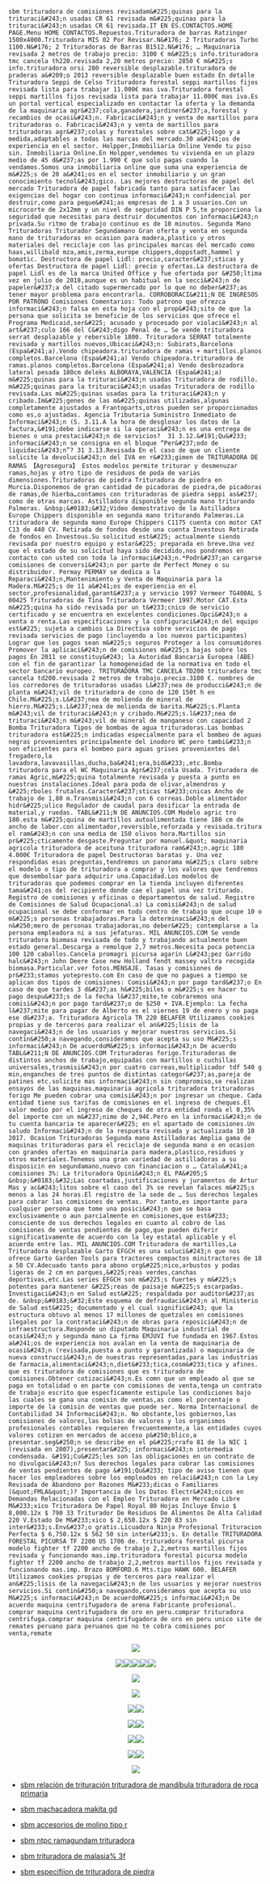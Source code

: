 
```
sbm trituradora de comisiones revisadam&#225;quinas para la trituraci&#243;n usadas CR 61 revisada m&#225;quinas para la trituraci&#243;n usadas CR 61 revisada.IT EN ES.CONTACTOS.HOME PAGE.Menu HOME CONTACTOS.Repuestos.Trituradora de barras Ratzinger 1500x4000.Trituradora MIS 02 Por Revisar.N&#176; 2 Trituradoras Turbo 1100.N&#176; 2 Trituradoras de Barras B1512.N&#176; … Maquinaria revisada 2 metros de trabajo precio: 3100 € m&#225;s info.trituradora tmc cancela th220.revisada 2,20 metros precio: 2850 € m&#225;s info.trituradora orsi 280 reversible desplazable.trituradora de praderas a&#209;o 2013 reversible desplazable buen estado En detalle Trituradora Seppi de Celso Trituradora forestal seppi martillos fijos revisada lista para trabajar 11.000€ mas iva.Trituradora forestal seppi martillos fijos revisada lista para trabajar 11.000€ mas iva.Es un portal vertical especializado en contactar la oferta y la demanda de la maquinaria agr&#237;cola,ganadera,jardiner&#237;a,forestal y recambios de ocasi&#243;n. Fabricaci&#243;n y venta de martillos para trituradoras o. Fabricaci&#243;n y venta de martillos para trituradoras agr&#237;colas y forestales sobre cat&#225;logo y a medida,adaptables a todas las marcas del mercado.30 a&#241;os de experiencia en el sector. Holpper,Inmobiliaria Online Vende tu piso sin. Inmobiliaria Online.En Holpper,vendemos tu vivienda en un plazo medio de 45 d&#237;as por 1.990 € que solo pagas cuando la vendamos.Somos una inmobiliaria online que suma una experiencia de m&#225;s de 20 a&#241;os en el sector inmobiliario y un gran conocimiento tecnol&#243;gico. Las mejores destructoras de papel del mercado Trituradora de papel fabricada tanto para satisfacer las exigencias del hogar con continua informaci&#243;n confidencial por destruir,como para peque&#241;as empresas de 1 a 3 usuarios.Con un microcorte de 2x12mm y un nivel de seguridad DIN P 5,te proporciona la seguridad que necesitas para destruir documentos con informaci&#243;n privada.Su ritmo de trabajo continuo es de 10 minutos. Segunda Mano Trituradoras Triturador Segundamano Gran oferta y venta en segunda mano de trituradoras en ocasion para madera,plastico y otros materiales del reciclaje con las principales marcas del mercado como haas,willibald mza,amis,zerma,europe chippers,doppstadt,hammel y bomatic. Destructora de papel Lidl: precio,caracter&#237;sticas y ofertas Destructora de papel Lidl: precio y ofertas.La destructora de papel Lidl es de la marca United Office y fue ofertada por &#250;ltima vez en julio de 2018,aunque es un habitual en la secci&#243;n de papeler&#237;a del citado supermercado por lo que no deber&#237;as tener mayor problema para encontrarla. CORROBORACI&#211;N DE INGRESOS POR PATRONO Comisiones Comentarios: Todo patrono que ofrezca informaci&#243;n falsa en esta hoja con el prop&#243;sito de que la persona que solicita se beneficie de los servicios que ofrece el Programa Medicaid,ser&#225; acusado y procesado por violaci&#243;n al art&#237;culo 166 del C&#243;digo Penal de … Se vende trituradora serrat desplazable y rebersible 1800. Trituradora SERRAT totalmente revisada y martillos nuevos,Ubicaci&#243;n: Subirats,Barcelona (Espa&#241;a).Vendo chipeadora.trituradora de ramas + martillos.planos completos.Barcelona (Espa&#241;a) Vendo chipeadora.trituradora de ramas.planos completos.Barcelona (Espa&#241;a) Vendo desbrozadora lateral pesada 180cm deleks ALBORAYA,VALENCIA (Espa&#241;a) m&#225;quinas para la trituraci&#243;n usadas Trituradora de rodillo. m&#225;quinas para la trituraci&#243;n usadas Trituradora de rodillo revisada.Las m&#225;quinas usadas para la trituraci&#243;n y cribado.Im&#225;genes de las m&#225;quinas utilizadas,algunas completamente ajustados a Frantoparts,otros pueden ser proporcionados como es,o ajustadas. Agencia Tributaria Suministro Inmediato de Informaci&#243;n (S. 3.11.A la hora de desglosar los datos de la factura,&#191;debe indicarse si la operaci&#243;n es una entrega de bienes o una prestaci&#243;n de servicios?  31 3.12.&#191;Qu&#233; informaci&#243;n se consigna en el bloque “Per&#237;odo de liquidaci&#243;n”? 31 3.13.Revisada En el caso de que un cliente solicite la devoluci&#243;n del IVA en r&#233;gimen de TRITURADORA DE RAMAS 【Agrosegura】 Estos modelos permite triturar y desmenuzar ramas,hojas y otro tipo de residuos de poda de varias dimensiones.Trituradoras de piedra Trituradora de piedra en Murcia.Disponemos de gran cantidad de picadoras de piedra,de picadoras de ramas,de hierba…contamos con trituradoras de piedra seppi as&#237; como de otras marcas. Astilladora disponible segunda mano triturando Palmeras. &nbsp;&#0183;&#32;Video demostrativo de la Astilladora Europe Chippers disponible en segunda mano triturando Palmeras.La trituradora de segunda mano Europe Chippers C1175 cuenta con motor CAT C13 de 440 CV. Retirada de fondos desde una cuenta Investous Retirada de fondos en Investous.Su solicitud est&#225; actualmente siendo revisada por nuestro equipo y estar&#225; preparada en breve.Una vez que el estado de su solicitud haya sido decidido,nos pondremos en contacto con usted con toda la informaci&#243;n.*Podr&#237;an cargarse comisiones de conversi&#243;n por parte de Perfect Money o su distribuidor. Permay PERMAY se dedica a la Reparaci&#243;n,Mantenimiento y Venta de Maquinaria para la Madera.M&#225;s de 11 a&#241;os de experiencia en el sector,profesionalidad,garant&#237;a y servicio 1997 Vermeer TG400AL S 00425 Trituradoras de Tina Trituradora Vermeer 1997.Motor CAT.Esta m&#225;quina ha sido revisada por un t&#233;cnico de servicio certificado y se encuentra en excelentes condiciones.Opci&#243;n a venta o renta.Las especificaciones y la configuraci&#243;n del equipo est&#225; sujeta a cambios La Directiva sobre servicios de pago revisada servicios de pago (incluyendo a los nuevos participantes) Lograr que los pagos sean m&#225;s seguros Proteger a los consumidores Promover la aplicaci&#243;n de comisiones m&#225;s bajas sobre los pagos En 2011 se constituy&#243; la Autoridad Bancaria Europea (ABE) con el fin de garantizar la homogeneidad de la normativa en todo el sector bancario europeo. TRITURADORA TMC CANCELA TD200 trituradora tmc cancela td200.revisada 2 metros de trabajo.precio.3100 €. nombres de los corredores de trituradoras usadas L&#237;nea de producci&#243;n de planta m&#243;vil de trituradora de cono de 120 150t h en Chile.M&#225;s.L&#237;nea de molienda de mineral de hierro.M&#225;s.L&#237;nea de molienda de barita.M&#225;s.Planta m&#243;vil de trituraci&#243;n y cribado.M&#225;s.l&#237;nea de trituraci&#243;n m&#243;vil de mineral de manganeso con capacidad 2 Bomba Trituradora Tipos de bombas de agua trituradoras.Las bombas trituradora est&#225;n indicadas especialmente para el bombeo de aguas negras provenientes principalmente del inodoro WC pero tambi&#233;n son eficientes para el bombeo para aguas grises provenientes del fregadero,la lavadora,lavavasillas,ducha,ba&#241;era,bid&#233;,etc.Bomba trituradora para el WC Maquinaria Agr&#237;cola Usada. Trituradora de ramas Agric,m&#225;quina totalmente revisada y puesta a punto en nuestras instalaciones.Ideal para poda de olivar,almendros y &#225;rboles frutales.Caracter&#237;sticas t&#233;cnicas Ancho de trabajo de 1,80 m.Transmisi&#243;n con 6 correas.Doble alimentador hidr&#225;ulico Regulador de caudal para dosificar la entrada de material,y ruedas. TABL&#211;N DE ANUNCIOS.COM Modelo agric tro 180.esta m&#225;quina de martillos autoalimentada tiene 180 cm de ancho de labor.con alimentador,reversible,reforzada y revisada.tritura el ram&#243;n con una media de 150 olivos hora.Martillos sin pr&#225;cticamente desgaste.Preguntar por manuel.&quot; maquinaria agricola trituradora de aceituna trituradora ram&#243;n.agric 180 4.000€ Trituradora de papel Destructoras baratas y. Una vez respondidas esas preguntas,tendremos un panorama m&#225;s claro sobre el modelo o tipo de trituradora a comprar y los valores que tendremos que desembolsar para adquirir una.Capacidad.Los modelos de trituradoras que podemos comprar en la tienda incluyen diferentes tama&#241;os del recipiente donde cae el papel una vez triturado. Registro de comisiones y oficinas o departamentos de salud. Registro de Comisiones de Salud Ocupacional.a) La comisi&#243;n de salud ocupacional se debe conformar en todo centro de trabajo que ocupe 10 o m&#225;s personas trabajadoras.Para la determinaci&#243;n del n&#250;mero de personas trabajadoras,no deber&#225; contemplarse a la persona empleadora ni a sus jefaturas. MIL ANUNCIOS.COM Se vende trituradora biomasa revisada de todo y trabajando actualmente buen estado general.Descarga a remolque 2,7 metros.Necesita poca potencia 100 120 caballos.Cancela promagri picursa agarin L&#243;pez Garrido halc&#243;n John Deere Case new Holland fendt massey valtra recogida biomasa.Particular.ver fotos.MENSAJE. Tasas y comisiones de pr&#233;stamos yotepresto.com En caso de que no pagues a tiempo se aplican dos tipos de comisiones: Comisi&#243;n por pago tard&#237;o En caso de que tardes 3 d&#237;as h&#225;biles o m&#225;s en hacer tu pago despu&#233;s de la fecha l&#237;mite,te cobraremos una comisi&#243;n por pago tard&#237;o de $250 + IVA.Ejemplo: La fecha l&#237;mite para pagar de Alberto es el viernes 19 de enero y no paga ese d&#237;a. Trituradora Agricola TR 220 BELAFER Utilizamos cookies propias y de terceros para realizar el an&#225;lisis de la navegaci&#243;n de los usuarios y mejorar nuestros servicios.Si contin&#250;a navegando,consideramos que acepta su uso M&#225;s informaci&#243;n De acuerdoM&#225;s informaci&#243;n De acuerdo TABL&#211;N DE ANUNCIOS.COM Trituradoras forigo.Trituradoras de distintos anchos de trabajo,equipadas con martillos o cuchillas universales,trasmisi&#243;n por cuatro correas,multiplicador tdf 540 g min,enganches de tres puntos de distintas categor&#237;as,pareja de patines etc.solicite mas informaci&#243;n sin compromiso,se realizan ensayos de las maquinas.maquinaria agricola trituradora trituradoras forigo Me pueden cobrar una comisi&#243;n por ingresar un cheque. Cada entidad tiene sus tarifas de comisiones en el ingreso de cheques.El valor medio por el ingreso de cheques de otra entidad ronda el 0,35% del importe con un m&#237;nimo de 2,94€.Pero en la informaci&#243;n de tu cuenta bancaria te aparecer&#225; en el apartado de comisiones.Un saludo Informaci&#243;n de la respuesta revisada y actualizada 10 10 2017. Ocasion Trituradoras Segunda mano Astilladoras Amplia gama de maquinas trituradoras para el reciclaje de segunda mano o en ocasion con grandes ofertas en maquinaria para madera,plastico,residuos y otros materiales.Tenemos una gran variedad de astilladoras a su disposicin en segundamano,nuevo con financiacion o … Catalu&#241;a comisiones 3%: La trituradora Opini&#243;n EL PA&#205;S &nbsp;&#0183;&#32;Las coartadas,justificaciones y juramentos de Artur Mas y ac&#243;litos sobre el caso del 3% se revelan falaces m&#225;s menos a las 24 horas.El registro de la sede de … Sus derechos legales para cobrar las comisiones de ventas. Por tanto,es importante para cualquier persona que tome una posici&#243;n que se basa exclusivamente o aun parcialmente en comisiones,que est&#233; consciente de sus derechos legales en cuanto al cobro de las comisiones de ventas pendientes de pago,que pueden diferir significativamente de acuerdo con la ley estatal aplicable y el acuerdo entre las. MIL ANUNCIOS.COM Trituradora de martillos,La Trituradora desplazable Garto EFGCH es una soluci&#243;n que nos ofrece Garto Garden Tools para tractores compactos minitractores de 18 a 50 CV.Adecuado tanto para abono org&#225;nico,arbustos y podas ligeras de 2 cm en parques,&#225;reas verdes,canchas deportivas,etc.Las series EFGCH son m&#225;s fuertes y m&#225;s potentes para mantener &#225;reas de paisaje m&#225;s escarpadas. Investigaci&#243;n en Salud est&#225; respaldada por auditor&#237;as de. &nbsp;&#0183;&#32;Este esquema de defraudaci&#243;n al Ministerio de Salud est&#225; documentado y el cual signific&#243; que la estructura obtuvo al menos 17 millones de quetzales en comisiones ilegales por la contrataci&#243;n de obras para reposici&#243;n de infraestructura.Responde un diputado Maquinaria industrial de ocasi&#243;n y segunda mano La firma EMJUVI fue fundada en 1967.Estos a&#241;os de experiencia nos avalan en la venta de maquinaria de ocasi&#243;n (revisada,puesta a punto y garantizada) o maquinaria de nueva construcci&#243;n de nuestras representadas,para las industrias de farmacia,alimentaci&#243;n,diet&#233;tica,cosm&#233;tica y afines. que es trituradora de comisiones que es trituradora de comisiones.Obtener cotizaci&#243;n.Es comn que un empleado al que se paga en totalidad o en parte con comisiones de venta,tenga un contrato de trabajo escrito que especficamente estipule las condiciones bajo las cuales se gana una comisin de ventas,as como el porcentaje o importe de la comisin de ventas que puede ser. Norma Internacional de Contabilidad 34 Informaci&#243;n. No obstante,los gobiernos,las comisiones de valores,las bolsas de valores y los organismos profesionales contables requieren frecuentemente,a las entidades cuyos valores cotizan en mercados de acceso p&#250;blico,a presentar.seg&#250;n se describe en el p&#225;rrafo 81 de la NIC 1 (revisada en 2007),presentar&#225; informaci&#243;n intermedia condensada. &#191;Cu&#225;les son las obligaciones en un contrato de no divulgaci&#243;n? Sus derechos legales para cobrar las comisiones de ventas pendientes de pago &#191;Qu&#233; tipo de aviso tienen que hacer los empleadores sobre los empleados en relaci&#243;n con la Ley Revisada de Abandono por Razones M&#233;dicas o Familiares (&quot;FMLA&quot;)? Importancia de los Datos Electr&#243;nicos en Demandas Relacionadas con el Empleo Trituradora en Mercado Libre M&#233;xico Trituradora De Papel Royal 80 Hojas Incluye Envio $ 8,000.12x $ 790 33 Triturador De Residuos De Alimentos De Alta Calidad 220 V.Estado De M&#233;xico $ 2,650.12x $ 220 83 sin inter&#233;s.Env&#237;o gratis.Licuadora Ninja Profesional Trituracion Perfecta $ 6,750.12x $ 562 50 sin inter&#233;s. En detalle TRITURADORA FORESTAL PICURSA TF 2200 US 1706 de. trituradora forestal picursa modelo fighter tf 2200 ancho de trabajo 2,2,metros martillos fijos revisada y funcionando mas.imp.trituradora forestal picursa modelo fighter tf 2200 ancho de trabajo 2,2,metros martillos fijos revisada y funcionando mas.imp. Brazo BOMFORD.6 Mts.tipo HAWK 600. BELAFER Utilizamos cookies propias y de terceros para realizar el an&#225;lisis de la navegaci&#243;n de los usuarios y mejorar nuestros servicios.Si contin&#250;a navegando,consideramos que acepta su uso M&#225;s informaci&#243;n De acuerdoM&#225;s informaci&#243;n De acuerdo maquina centrifugadora de arena Fabricante profesional. comprar maquina centrifugadora de oro en peru.comprar trituradora centrifuga.comprar maquina centrifugadora de oro en peru unico site de remates peruano para peruanos que no te cobra comisiones por venta,remate 
```

<div align="center">

<a href="https://es-crusher.shibang-china.com/github&k=sbm+trituradora+de+comisiones+revisada"><img src="https://static.shibang-china.com/es/crusher/logo.jpg"></a>

<a href="https://es-crusher.shibang-china.com/github&k=sbm+trituradora+de+comisiones+revisada"><img src="https://static.shibang-china.com/es/crusher/index.jpg"></a><a href="https://es-crusher.shibang-china.com/material.htmlgithub&k=sbm+trituradora+de+comisiones+revisada"><img src="https://static.shibang-china.com/es/crusher/material.jpg"></a><a href="https://es-crusher.shibang-china.com/application.htmlgithub&k=sbm+trituradora+de+comisiones+revisada"><img src="https://static.shibang-china.com/es/crusher/application.jpg"></a><a href="https://es-crusher.shibang-china.com/aboutus.htmlgithub&k=sbm+trituradora+de+comisiones+revisada"><img src="https://static.shibang-china.com/es/crusher/aboutus.jpg"></a><a href="https://es-crusher.shibang-china.com/contact.htmlgithub&k=sbm+trituradora+de+comisiones+revisada"><img src="https://static.shibang-china.com/es/crusher/contact.jpg"></a>

<a href="https://es-crusher.shibang-china.com/github&k=sbm+trituradora+de+comisiones+revisada"><img src="https://static.shibang-china.com/es/crusher/banner.jpg"></a>

<a href="https://swt.shibang-china.com/github&k=sbm+trituradora+de+comisiones+revisada"><img src="https://static.shibang-china.com/es/crusher/text.jpg"></a>

<a href="https://swt.shibang-china.com/github&k=sbm+trituradora+de+comisiones+revisada"><img src="https://static.shibang-china.com/es/crusher/chat.jpg"></a><a href="https://es-crusher.shibang-china.com/contact.htmlgithub&k=sbm+trituradora+de+comisiones+revisada"><img src="https://static.shibang-china.com/es/crusher/message.jpg"></a>

<a href="https://es-crusher.shibang-china.com/products/pe.htmlgithub&k=sbm+trituradora+de+comisiones+revisada"><img src="https://static.shibang-china.com/es/crusher/pe.jpg"></a><a href="https://es-crusher.shibang-china.com/products/pf.htmlgithub&k=sbm+trituradora+de+comisiones+revisada"><img src="https://static.shibang-china.com/es/crusher/pf.jpg"></a>

<a href="https://es-crusher.shibang-china.com/products/hpt.htmlgithub&k=sbm+trituradora+de+comisiones+revisada"><img src="https://static.shibang-china.com/es/crusher/hpt.jpg"></a><a href="https://es-crusher.shibang-china.com/products/vsi.htmlgithub&k=sbm+trituradora+de+comisiones+revisada"><img src="https://static.shibang-china.com/es/crusher/vsi.jpg"></a>

<a href="https://es-crusher.shibang-china.com/products/klv.htmlgithub&k=sbm+trituradora+de+comisiones+revisada"><img src="https://static.shibang-china.com/es/crusher/klv.jpg"></a><a href="https://es-crusher.shibang-china.com/products/portable.htmlgithub&k=sbm+trituradora+de+comisiones+revisada"><img src="https://static.shibang-china.com/es/crusher/portable.jpg"></a>

<a href="https://swt.shibang-china.com/github&k=sbm+trituradora+de+comisiones+revisada"><img src="https://static.shibang-china.com/es/crusher/case.jpg"></a>

</div>


* [sbm relación de trituración trituradora de mandíbula trituradora de roca primaria](sbm%20relaci%C3%B3n%20de%20trituraci%C3%B3n%20trituradora%20de%20mand%C3%ADbula%20trituradora%20de%20roca%20primaria.md)

* [sbm machacadora makita gd](sbm%20machacadora%20makita%20gd.md)

* [sbm accesorios de molino tipo r](sbm%20accesorios%20de%20molino%20tipo%20r.md)

* [sbm ntpc ramagundam trituradora](sbm%20ntpc%20ramagundam%20trituradora.md)

* [sbm trituradora de malasia% 3f](sbm%20trituradora%20de%20malasia%25%203f.md)

* [sbm especifiion de trituradora de piedra](sbm%20especifiion%20de%20trituradora%20de%20piedra.md)
